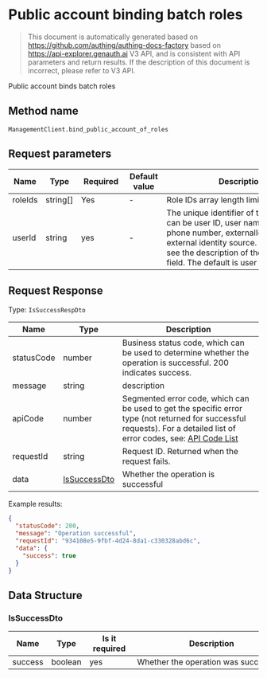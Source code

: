 # Public account binding batch roles

<!--
Warning ⚠️:
Do not modify this document directly,
https://github.com/Authing/authing-docs-factory
Use this project to generate
-->

<LastUpdated />

> This document is automatically generated based on https://github.com/authing/authing-docs-factory based on https://api-explorer.genauth.ai V3 API, and is consistent with API parameters and return results. If the description of this document is incorrect, please refer to V3 API.

Public account binds batch roles

## Method name

`ManagementClient.bind_public_account_of_roles`

## Request parameters

| Name    | Type     | <div style="width:80px">Required</div> | <div style="width:60px">Default value</div> | <div style="width:300px">Description</div>                                                                                                                                                                                    | <div style="width:200px">Sample value</div>               |
| ------- | -------- | -------------------------------------- | ------------------------------------------- | ----------------------------------------------------------------------------------------------------------------------------------------------------------------------------------------------------------------------------- | --------------------------------------------------------- |
| roleIds | string[] | Yes                                    | -                                           | Role IDs array length limit: 10.                                                                                                                                                                                              | `["60b49eb83fd80adb96f26e68","60b49eb83fd80adb96f26e68"]` |
| userId  | string   | yes                                    | -                                           | The unique identifier of the user, which can be user ID, user name, email, phone number, externalId, or ID in the external identity source. For details, see the description of the userIdType field. The default is user id. | `6229ffaxxxxxxxxcade3e3d9`                                |

## Request Response

Type: `IsSuccessRespDto`

| Name       | Type                                     | Description                                                                                                                                                                                                                                                                                                                                    |
| ---------- | ---------------------------------------- | ---------------------------------------------------------------------------------------------------------------------------------------------------------------------------------------------------------------------------------------------------------------------------------------------------------------------------------------------- |
| statusCode | number                                   | Business status code, which can be used to determine whether the operation is successful. 200 indicates success.                                                                                                                                                                                                                               |
| message    | string                                   | description                                                                                                                                                                                                                                                                                                                                    |
| apiCode    | number                                   | Segmented error code, which can be used to get the specific error type (not returned for successful requests). For a detailed list of error codes, see: [API Code List](https://api-explorer.genauth.ai/?tag=group/%E5%BC%80%E5%8F%91%E5%87%86%E5%A4%87#tag/%E5%BC%80%E5%8F%91%E5%87%86%E5%A4%87/%E9%94%99%E8%AF%AF%E5%A4%84%E7%90%86/apiCode) |
| requestId  | string                                   | Request ID. Returned when the request fails.                                                                                                                                                                                                                                                                                                   |
| data       | <a href="#IsSuccessDto">IsSuccessDto</a> | Whether the operation is successful                                                                                                                                                                                                                                                                                                            |

Example results:

```json
{
  "statusCode": 200,
  "message": "Operation successful",
  "requestId": "934108e5-9fbf-4d24-8da1-c330328abd6c",
  "data": {
    "success": true
  }
}
```

## Data Structure

### <a id="IsSuccessDto"></a> IsSuccessDto

| Name    | Type    | <div style="width:80px">Is it required</div> | <div style="width:300px">Description</div> | <div style="width:200px">Example value</div> |
| ------- | ------- | -------------------------------------------- | ------------------------------------------ | -------------------------------------------- |
| success | boolean | yes                                          | Whether the operation was successful       | `true`                                       |
